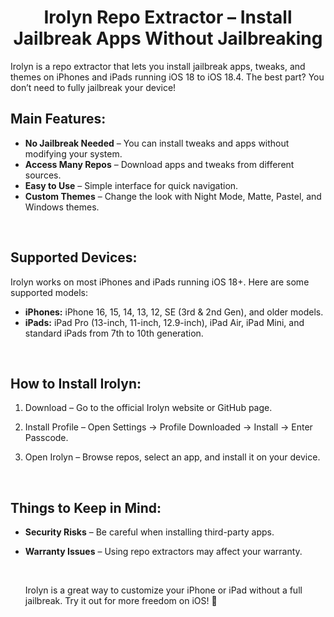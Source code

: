 <div align="center">

# Irolyn Repo Extractor – Install Jailbreak Apps Without Jailbreaking

</div>

Irolyn is a repo extractor that lets you install jailbreak apps, tweaks, and themes on iPhones and iPads running iOS 18 to iOS 18.4. The best part? You don’t need to fully jailbreak your device!

## Main Features:

- <b>No Jailbreak Needed</b> – You can install tweaks and apps without modifying your system.
- <b>Access Many Repos</b> – Download apps and tweaks from different sources.
- <b>Easy to Use</b> – Simple interface for quick navigation.
- <b>Custom Themes</b> – Change the look with Night Mode, Matte, Pastel, and Windows themes.

<br>

## Supported Devices:

Irolyn works on most iPhones and iPads running iOS 18+. Here are some supported models:

- <b>iPhones:</b> iPhone 16, 15, 14, 13, 12, SE (3rd & 2nd Gen), and older models.
- <b>iPads:</b> iPad Pro (13-inch, 11-inch, 12.9-inch), iPad Air, iPad Mini, and standard iPads from 7th to 10th generation.

<br>

## How to Install Irolyn:

1. Download – Go to the official Irolyn website or GitHub page. 

3. Install Profile – Open Settings → Profile Downloaded → Install → Enter Passcode.

4. Open Irolyn – Browse repos, select an app, and install it on your device.

<br>

## Things to Keep in Mind:

- <b>Security Risks</b> – Be careful when installing third-party apps.
- <b>Warranty Issues</b> – Using repo extractors may affect your warranty.

  <br>

  Irolyn is a great way to customize your iPhone or iPad without a full jailbreak. Try it out for more freedom on iOS! 🚀
